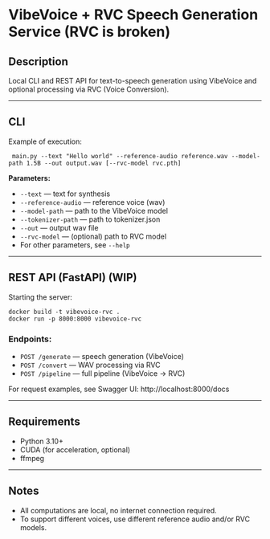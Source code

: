 # VibeVoice + RVC Speech Generation Service (RVC is broken)

## Description

Local CLI and REST API for text-to-speech generation using VibeVoice and optional processing via RVC (Voice Conversion). 

---

## CLI

Example of execution:

```
 main.py --text "Hello world" --reference-audio reference.wav --model-path 1.5B --out output.wav [--rvc-model rvc.pth]
```

**Parameters:**
- `--text` — text for synthesis
- `--reference-audio` — reference voice (wav)
- `--model-path` — path to the VibeVoice model
- `--tokenizer-path` — path to tokenizer.json
- `--out` — output wav file
- `--rvc-model` — (optional) path to RVC model
- For other parameters, see `--help`

---

## REST API (FastAPI) (WIP)

Starting the server:

```
docker build -t vibevoice-rvc .
docker run -p 8000:8000 vibevoice-rvc
```

### Endpoints:
- `POST /generate` — speech generation (VibeVoice)
- `POST /convert` — WAV processing via RVC
- `POST /pipeline` — full pipeline (VibeVoice → RVC)

For request examples, see Swagger UI: http://localhost:8000/docs

---

## Requirements
- Python 3.10+
- CUDA (for acceleration, optional)
- ffmpeg

---

## Notes
- All computations are local, no internet connection required.
- To support different voices, use different reference audio and/or RVC models.